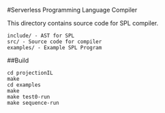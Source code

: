 #Serverless Programming Language Compiler

This directory contains source code for SPL compiler.
```
include/ - AST for SPL
src/ - Source code for compiler
examples/ - Example SPL Program
```

##Build
```
cd projectionIL
make
cd examples
make 
make test0-run
make sequence-run
```

